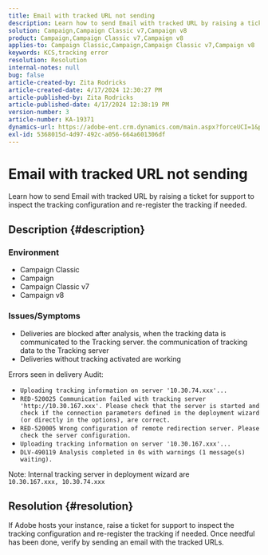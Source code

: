 ```yaml
---
title: Email with tracked URL not sending
description: Learn how to send Email with tracked URL by raising a ticket for support to inspect the tracking configuration
solution: Campaign,Campaign Classic v7,Campaign v8
product: Campaign,Campaign Classic v7,Campaign v8
applies-to: Campaign Classic,Campaign,Campaign Classic v7,Campaign v8
keywords: KCS,tracking error
resolution: Resolution
internal-notes: null
bug: false
article-created-by: Zita Rodricks
article-created-date: 4/17/2024 12:30:27 PM
article-published-by: Zita Rodricks
article-published-date: 4/17/2024 12:38:19 PM
version-number: 3
article-number: KA-19371
dynamics-url: https://adobe-ent.crm.dynamics.com/main.aspx?forceUCI=1&pagetype=entityrecord&etn=knowledgearticle&id=13731840-b6fc-ee11-a1ff-6045bd0065b6
exl-id: 5368015d-4d97-492c-a056-664a601306df
---
```

# Email with tracked URL not sending


Learn how to send Email with tracked URL by raising a ticket for support to inspect the tracking configuration and re-register the tracking if needed.

## Description {#description}


### <b>Environment</b>

- Campaign Classic
- Campaign
- Campaign Classic v7
- Campaign v8




### <b>Issues/Symptoms</b>

- Deliveries are blocked after analysis, when the tracking data is communicated to the Tracking server. the communication of tracking data to the Tracking server
- Deliveries without tracking activated are working


Errors seen in delivery Audit:

- `Uploading tracking information on server '10.30.74.xxx'...`
- `RED-520025 Communication failed with tracking server 'http://10.30.167.xxx'. Please check that the server is started and check if the connection parameters defined in the deployment wizard (or directly in the options), are correct.`
- `RED-520005 Wrong configuration of remote redirection server. Please check the server configuration.`
- `Uploading tracking information on server '10.30.167.xxx'...`
- `DLV-490119 Analysis completed in 0s with warnings (1 message(s) waiting).`




Note: Internal tracking server in deployment wizard are `10.30.167.xxx, 10.30.74.xxx`


## Resolution {#resolution}


If Adobe hosts your instance, raise a ticket for support to inspect the tracking configuration and re-register the tracking if needed. Once needful has been done, verify by sending an email with the tracked URLs.
